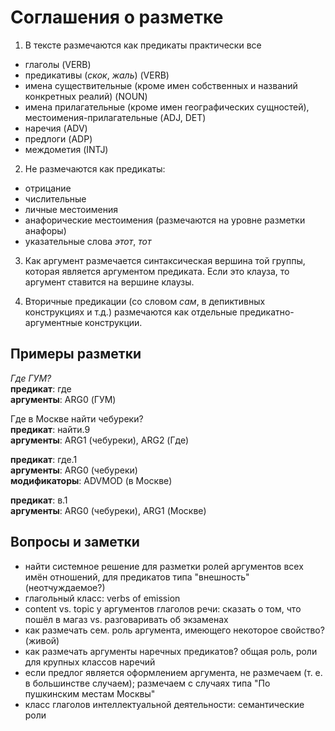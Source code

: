 # Соглашения о разметке   

1. В тексте размечаются как предикаты практически все  
* глаголы (VERB)   
* предикативы (*скок*, *жаль*) (VERB)  
* имена существительные (кроме имен собственных и названий конкретных реалий) (NOUN)  
* имена прилагательные (кроме имен географических сущностей), местоимения-прилагательные (ADJ, DET)  
* наречия (ADV)  
* предлоги (ADP)  
* междометия (INTJ)  

2. Не размечаются как предикаты:  
* отрицание  
* числительные   
* личные местоимения  
* анафорические местоимения (размечаются на уровне разметки анафоры)   
* указательные слова *этот*, *тот*   

3. Как аргумент размечается синтаксическая вершина той группы, которая является аргументом предиката. Если это клауза, то аргумент ставится на вершине клаузы.  

4. Вторичные предикации (со словом *сам*, в депиктивных конструкциях и т.д.) размечаются как отдельные предикатно-аргументные конструкции.  

## Примеры разметки
*Где ГУМ?*    
**предикат**: где  
**аргументы**: ARG0 (ГУМ)   


Где в Москве найти чебуреки?   
**предикат**: найти.9   
**аргументы**: ARG1 (чебуреки), ARG2 (Где)

**предикат**: где.1  
**аргументы**: ARG0 (чебуреки)  
**модификаторы**: ADVMOD (в Москве)  

**предикат**: в.1  
**аргументы**: ARG0 (чебуреки), ARG1 (Москве)


## Вопросы и заметки
* найти системное решение для разметки ролей аргументов всех имён отношений, для предикатов типа "внешность" (неотчуждаемое?)
* глагольный класс: verbs of emission
* content vs. topic у аргументов глаголов речи: сказать о том, что пошёл в магаз vs. разговаривать об экзаменах
* как размечать сем. роль аргумента, имеющего некоторое свойство? (живой)
* как размечать аргументы наречных предикатов? общая роль, роли для крупных классов наречий
* если предлог является оформлением аргумента, не размечаем (т. е. в большинстве случаем); размечаем с случаях типа "По пушкинским местам Москвы"
* класс глаголов интеллектуальной деятельности: семантические роли
